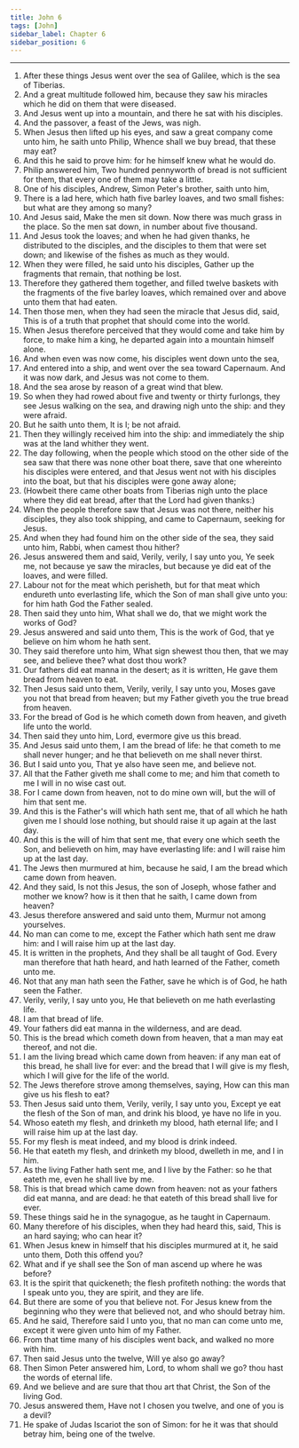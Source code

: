 ```yaml
---
title: John 6
tags: [John]
sidebar_label: Chapter 6
sidebar_position: 6
---
```


---
1. After these things Jesus went over the sea of Galilee, which is the sea of Tiberias.
2. And a great multitude followed him, because they saw his miracles which he did on them that were diseased.
3. And Jesus went up into a mountain, and there he sat with his disciples.
4. And the passover, a feast of the Jews, was nigh.
5. When Jesus then lifted up his eyes, and saw a great company come unto him, he saith unto Philip, Whence shall we buy bread, that these may eat?
6. And this he said to prove him: for he himself knew what he would do.
7. Philip answered him, Two hundred pennyworth of bread is not sufficient for them, that every one of them may take a little.
8. One of his disciples, Andrew, Simon Peter's brother, saith unto him,
9. There is a lad here, which hath five barley loaves, and two small fishes: but what are they among so many?
10. And Jesus said, Make the men sit down. Now there was much grass in the place. So the men sat down, in number about five thousand.
11. And Jesus took the loaves; and when he had given thanks, he distributed to the disciples, and the disciples to them that were set down; and likewise of the fishes as much as they would.
12. When they were filled, he said unto his disciples, Gather up the fragments that remain, that nothing be lost.
13. Therefore they gathered them together, and filled twelve baskets with the fragments of the five barley loaves, which remained over and above unto them that had eaten.
14. Then those men, when they had seen the miracle that Jesus did, said, This is of a truth that prophet that should come into the world.
15. When Jesus therefore perceived that they would come and take him by force, to make him a king, he departed again into a mountain himself alone.
16. And when even was now come, his disciples went down unto the sea,
17. And entered into a ship, and went over the sea toward Capernaum. And it was now dark, and Jesus was not come to them.
18. And the sea arose by reason of a great wind that blew.
19. So when they had rowed about five and twenty or thirty furlongs, they see Jesus walking on the sea, and drawing nigh unto the ship: and they were afraid.
20. But he saith unto them, It is I; be not afraid.
21. Then they willingly received him into the ship: and immediately the ship was at the land whither they went.
22. The day following, when the people which stood on the other side of the sea saw that there was none other boat there, save that one whereinto his disciples were entered, and that Jesus went not with his disciples into the boat, but that his disciples were gone away alone;
23. (Howbeit there came other boats from Tiberias nigh unto the place where they did eat bread, after that the Lord had given thanks:)
24. When the people therefore saw that Jesus was not there, neither his disciples, they also took shipping, and came to Capernaum, seeking for Jesus.
25. And when they had found him on the other side of the sea, they said unto him, Rabbi, when camest thou hither?
26. Jesus answered them and said, Verily, verily, I say unto you, Ye seek me, not because ye saw the miracles, but because ye did eat of the loaves, and were filled.
27. Labour not for the meat which perisheth, but for that meat which endureth unto everlasting life, which the Son of man shall give unto you: for him hath God the Father sealed.
28. Then said they unto him, What shall we do, that we might work the works of God?
29. Jesus answered and said unto them, This is the work of God, that ye believe on him whom he hath sent.
30. They said therefore unto him, What sign shewest thou then, that we may see, and believe thee? what dost thou work?
31. Our fathers did eat manna in the desert; as it is written, He gave them bread from heaven to eat.
32. Then Jesus said unto them, Verily, verily, I say unto you, Moses gave you not that bread from heaven; but my Father giveth you the true bread from heaven.
33. For the bread of God is he which cometh down from heaven, and giveth life unto the world.
34. Then said they unto him, Lord, evermore give us this bread.
35. And Jesus said unto them, I am the bread of life: he that cometh to me shall never hunger; and he that believeth on me shall never thirst.
36. But I said unto you, That ye also have seen me, and believe not.
37. All that the Father giveth me shall come to me; and him that cometh to me I will in no wise cast out.
38. For I came down from heaven, not to do mine own will, but the will of him that sent me.
39. And this is the Father's will which hath sent me, that of all which he hath given me I should lose nothing, but should raise it up again at the last day.
40. And this is the will of him that sent me, that every one which seeth the Son, and believeth on him, may have everlasting life: and I will raise him up at the last day.
41. The Jews then murmured at him, because he said, I am the bread which came down from heaven.
42. And they said, Is not this Jesus, the son of Joseph, whose father and mother we know? how is it then that he saith, I came down from heaven?
43. Jesus therefore answered and said unto them, Murmur not among yourselves.
44. No man can come to me, except the Father which hath sent me draw him: and I will raise him up at the last day.
45. It is written in the prophets, And they shall be all taught of God. Every man therefore that hath heard, and hath learned of the Father, cometh unto me.
46. Not that any man hath seen the Father, save he which is of God, he hath seen the Father.
47. Verily, verily, I say unto you, He that believeth on me hath everlasting life.
48. I am that bread of life.
49. Your fathers did eat manna in the wilderness, and are dead.
50. This is the bread which cometh down from heaven, that a man may eat thereof, and not die.
51. I am the living bread which came down from heaven: if any man eat of this bread, he shall live for ever: and the bread that I will give is my flesh, which I will give for the life of the world.
52. The Jews therefore strove among themselves, saying, How can this man give us his flesh to eat?
53. Then Jesus said unto them, Verily, verily, I say unto you, Except ye eat the flesh of the Son of man, and drink his blood, ye have no life in you.
54. Whoso eateth my flesh, and drinketh my blood, hath eternal life; and I will raise him up at the last day.
55. For my flesh is meat indeed, and my blood is drink indeed.
56. He that eateth my flesh, and drinketh my blood, dwelleth in me, and I in him.
57. As the living Father hath sent me, and I live by the Father: so he that eateth me, even he shall live by me.
58. This is that bread which came down from heaven: not as your fathers did eat manna, and are dead: he that eateth of this bread shall live for ever.
59. These things said he in the synagogue, as he taught in Capernaum.
60. Many therefore of his disciples, when they had heard this, said, This is an hard saying; who can hear it?
61. When Jesus knew in himself that his disciples murmured at it, he said unto them, Doth this offend you?
62. What and if ye shall see the Son of man ascend up where he was before?
63. It is the spirit that quickeneth; the flesh profiteth nothing: the words that I speak unto you, they are spirit, and they are life.
64. But there are some of you that believe not. For Jesus knew from the beginning who they were that believed not, and who should betray him.
65. And he said, Therefore said I unto you, that no man can come unto me, except it were given unto him of my Father.
66. From that time many of his disciples went back, and walked no more with him.
67. Then said Jesus unto the twelve, Will ye also go away?
68. Then Simon Peter answered him, Lord, to whom shall we go? thou hast the words of eternal life.
69. And we believe and are sure that thou art that Christ, the Son of the living God.
70. Jesus answered them, Have not I chosen you twelve, and one of you is a devil?
71. He spake of Judas Iscariot the son of Simon: for he it was that should betray him, being one of the twelve.